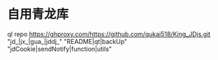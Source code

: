 # 自用青龙库
ql repo https://ghproxy.com/https://github.com/qukai518/King_JDjs.git "jd_|jx_|gua_|jddj_" "README|qt|backUp" "jdCookie|sendNotify|function|utils"
